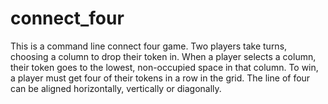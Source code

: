 # connect_four

This is a command line connect four game.
Two players take turns, choosing a column to drop their token in.
When a player selects a column, their token goes to the lowest,
non-occupied space in that column.
To win, a player must get four of their tokens in a row in the grid.
The line of four can be aligned horizontally, vertically or diagonally.